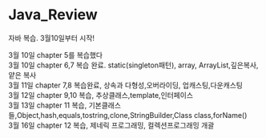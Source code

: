 # Java_Review
자바 복습. 3월10일부터 시작!

3월 10일 chapter 5를 복습했다   
3월 10일 chapter 6,7 복습 완료. static(singleton패턴), array, ArrayList,깊은복사,얕은 복사    
3월 11일 chapter 7,8 복습완료, 상속과 다형성,오버라이딩, 업캐스팅,다운캐스팅   
3월 12일 chapter 9,10 복습, 추상클래스,template,인터페이스   
3월 13일 chapter 11 복습, 기본클래스들,Object,hash,equals,tostring,clone,StringBuilder,Class class,forName()   
3월 16일 chapter 12 복습, 제네릭 프로그래밍, 컬렉션프로그래밍 개괄
